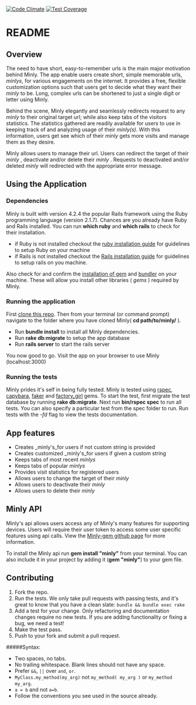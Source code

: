 [![Code Climate](https://codeclimate.com/github/andela-ooranagwa/minly/badges/gpa.svg)](https://codeclimate.com/github/andela-ooranagwa/minly)
[![Test Coverage](https://codeclimate.com/github/andela-ooranagwa/minly/badges/coverage.svg)](https://codeclimate.com/github/andela-ooranagwa/minly/coverage)

# README
## Overview

The need to have short, easy-to-remember urls is the main major motivation behind Minly. The app enable users create short, simple memorable urls, _minlys_, for various engagements on the internet. It provides a free, flexible customization options such that users get to decide what they want their _minly_ to be. Long, complex urls can be shortened to just a single digit or letter using Minly.

Behind the scene, Minly elegantly and seamlessly redirects request to any _minly_ to their original target url; while also keep tabs of the visitors statistics. The statistics gathered are readily available for users to use in keeping track of and analyzing usage of their _minly(s)_. With this information, users get see which of their _minly_ gets more visits and manage them as they desire.

Minly allows users to manage their url. Users can redirect the target of their _minly_ , deactivate and/or delete their _minly_ . Requests to deactivated and/or deleted _minly_ will redirected with the appropriate error message.

## Using the Application

### Dependencies

Minly is built with version 4.2.4 the popular Rails framework using the Ruby programming language (version 2.1.7). Chances are you already have Ruby and Rails installed. You can run __which ruby__ and __which rails__ to check for their installation.

*   if Ruby is not installed checkout the [ruby installation guide](https://www.ruby-lang.org/en/downloads/) for guidelines to setup Ruby on your machine
*   if Rails is not installed checkout the [Rails installation guide](http://rubyonrails.org/download/) for guidelines to setup rails on you machine.

Also check for and confirm the [installation of gem](http://guides.rubygems.org/rubygems-basics/) and [bundler](http://rubygems.org) on your machine. These will allow you install other libraries ( _gems_ ) required by Minly.

### Running the application

First [clone this repo](clone). Then from your terminal (or command prompt) navigate to the folder where you have cloned Minly( __cd path/to/minly/__ ).

*   Run __bundle install__ to install all Minly dependencies.
*   Run __rake db:migrate__ to setup the app database
*   Run __rails server__ to start the rails server

You now good to go. Visit the app on your browser to use Minly (localhost:3000)

### Running the tests

Minly prides it's self in being fully tested. Minly is tested using [rspec](http://rspec.info/), [capybara](http://jnicklas.github.io/capybara/), [faker](https://github.com/stympy/faker) and [factory_girl](http://www.rubydoc.info/gems/factory_girl/file/GETTING_STARTED.md) gems. To start the test, first migrate the test database by running __rake db:migrate__. Next run __bin/rspec spec__ to run all tests. You can also specify a particular test from the spec folder to run. Run tests with the _-fd_ flag to view the tests documentation.

## App features

*   Creates _minly's_for users if not custom string is provided
*   Creates customized _minly's_for users if given a custom string
*   Keeps tabs of most recent _minlys_
*   Keeps tabs of popular _minlys_
*   Provides visit statistics for registered users
*   Allows users to change the target of their _minly_
*   Allows users to deactivate their _minly_
*   Allows users to delete their _minly_

## Minly API

Minly's api allows users access any of Minly's many features for supporting devices. Users will require their user token to access some user specific features using api calls. View the [Minly-gem github page](https://github.com/andela-ooranagwa/minly-gem) for more information.

To install the Minly api run __gem install "minly"__ from your terminal. You can also include it in your project by adding it (__gem "minly"__) to your gem file.

## Contributing
1. Fork the repo.
2. Run the tests. We only take pull requests with passing tests, and it's great
to know that you have a clean slate: `bundle && bundle exec rake`
3. Add a test for your change. Only refactoring and documentation changes
require no new tests. If you are adding functionality or fixing a bug, we need
a test!
4. Make the test pass.
5. Push to your fork and submit a pull request.

#####Syntax:

* Two spaces, no tabs.
* No trailing whitespace. Blank lines should not have any space.
* Prefer `&&`, `||` over `and`, `or`.
* `MyClass.my_method(my_arg)` not `my_method( my_arg )` or `my_method my_arg`.
* `a = b` and not `a=b`.
* Follow the conventions you see used in the source already.
